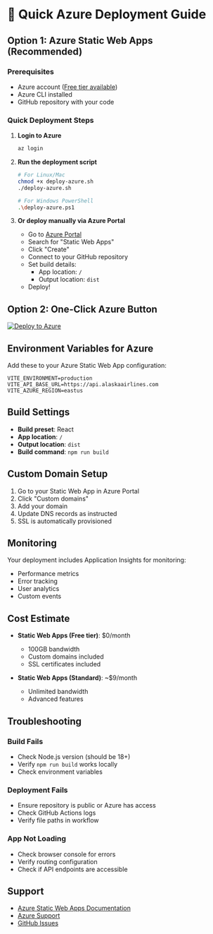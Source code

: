# 🚀 Quick Azure Deployment Guide

## Option 1: Azure Static Web Apps (Recommended)

### Prerequisites
- Azure account ([Free tier available](https://azure.microsoft.com/free/))
- Azure CLI installed
- GitHub repository with your code

### Quick Deployment Steps

1. **Login to Azure**
   ```bash
   az login
   ```

2. **Run the deployment script**
   ```bash
   # For Linux/Mac
   chmod +x deploy-azure.sh
   ./deploy-azure.sh

   # For Windows PowerShell
   .\deploy-azure.ps1
   ```

3. **Or deploy manually via Azure Portal**
   - Go to [Azure Portal](https://portal.azure.com)
   - Search for "Static Web Apps"
   - Click "Create"
   - Connect to your GitHub repository
   - Set build details:
     - App location: `/`
     - Output location: `dist`
   - Deploy!

## Option 2: One-Click Azure Button

[![Deploy to Azure](https://aka.ms/deploytoazurebutton)](https://portal.azure.com/#create/Microsoft.StaticApp)

## Environment Variables for Azure

Add these to your Azure Static Web App configuration:

```
VITE_ENVIRONMENT=production
VITE_API_BASE_URL=https://api.alaskaairlines.com
VITE_AZURE_REGION=eastus
```

## Build Settings

- **Build preset**: React
- **App location**: `/`
- **Output location**: `dist`
- **Build command**: `npm run build`

## Custom Domain Setup

1. Go to your Static Web App in Azure Portal
2. Click "Custom domains"
3. Add your domain
4. Update DNS records as instructed
5. SSL is automatically provisioned

## Monitoring

Your deployment includes Application Insights for monitoring:
- Performance metrics
- Error tracking
- User analytics
- Custom events

## Cost Estimate

- **Static Web Apps (Free tier)**: $0/month
  - 100GB bandwidth
  - Custom domains included
  - SSL certificates included

- **Static Web Apps (Standard)**: ~$9/month
  - Unlimited bandwidth
  - Advanced features

## Troubleshooting

### Build Fails
- Check Node.js version (should be 18+)
- Verify `npm run build` works locally
- Check environment variables

### Deployment Fails
- Ensure repository is public or Azure has access
- Check GitHub Actions logs
- Verify file paths in workflow

### App Not Loading
- Check browser console for errors
- Verify routing configuration
- Check if API endpoints are accessible

## Support

- [Azure Static Web Apps Documentation](https://docs.microsoft.com/en-us/azure/static-web-apps/)
- [Azure Support](https://azure.microsoft.com/support/)
- [GitHub Issues](https://github.com/your-username/alaska-airlines-dashboard/issues)
